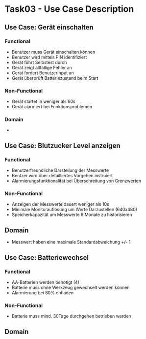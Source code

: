 # Task03 - Use Case Description

## Use Case: Gerät einschalten
### Functional
* Benutzer muss Gerät einschalten können
* Benutzer wird mittels PIN identifiziert
* Gerät führt Selbstest durch
* Gerät zeigt allfällige Fehler an
* Gerät fordert Benutzerinput an
* Gerät überprüft Batteriezustand beim Start

### Non-Functional
* Gerät startet in weniger als 60s
* Gerät alarmiert bei Funktionsproblemen

### Domain
* 

## Use Case: Blutzucker Level anzeigen
### Functional
* Benutzerfreundliche Darstellung der Messwerte
* Bentzer wird über detailliertes Vorgehen instruiert
* Alarmierungsfunktionalität bei Überschreitung von Grenzwerten

### Non-Functional
* Anzeigen der Messwerte dauert weniger als 10s
* Minimale Monitorauflösung um Werte Darzustellen (640x480)
* Speicherkapazität um Messwerte 6 Monate zu historisieren

## Domain
* Messwert haben eine maximale Standardabweichung +/- 1

## Use Case: Batteriewechsel
### Functional
* AA-Batterien werden benötigt (4)
* Batterie muss ohne Werkzeug gewechselt werden können
* Alarmierung bei 80% entladen

### Non-Functional
* Batterie muss mind. 30Tage durchgehen betrieben werden

## Domain



